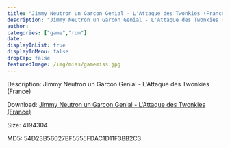 ```yaml
---
title: "Jimmy Neutron un Garcon Genial - L'Attaque des Twonkies (France)"
description: "Jimmy Neutron un Garcon Genial - L'Attaque des Twonkies (France)"
author: 
categories: ["game","rom"]
date: 
displayInList: true
displayInMenu: false
dropCap: false
featuredImage: /img/miss/gamemiss.jpg
---
```


Description: Jimmy Neutron un Garcon Genial - L'Attaque des Twonkies (France)

Download: <a style="text-decoration:underline;" href="https://mega.nz/#!mOQikIrR!iv9J2AbPu1XtNrVuJeG9dag3PKqg2-AjMFkMHOuGASM" target = "_blank" rel = "nofollow" > Jimmy Neutron un Garcon Genial - L'Attaque des Twonkies (France)</a>

Size: 4194304

MD5: 54D23B56027BF5555FDAC1D11F3BB2C3

